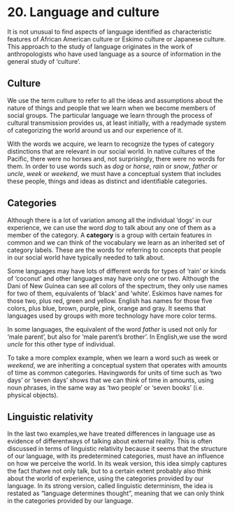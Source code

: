 # 20. Language and culture
It is not unusual to find aspects of language identified as characteristic features of African American culture or Eskimo culture or Japanese culture. This approach to the study of language originates in the work of anthropologists who have used language as a source of information in the general study of ‘culture’.

## Culture
We use the term culture to refer to all the ideas and assumptions about the nature of things and people that we learn when we become members of social groups. The particular language we learn through the process of cultural transmission provides us, at least initially, with a readymade
system of categorizing the world around us and our experience of it.


With the words we acquire, we learn to recognize the types of category distinctions that are relevant in our social world. In native cultures of the Pacific, there were no horses and,
not surprisingly, there were no words for them. In order to use words such as *dog* or *horse*, *rain* or *snow*, *father* or *uncle*, *week* or *weekend*, we must have a conceptual system that includes these people, things and ideas as distinct and identifiable categories.

## Categories
Although there is a lot of variation among all the individual ‘dogs’ in our experience, we can use the word *dog* to talk about any one of them as a member of the category. A **category** is a group with certain features in common and
we can think of the vocabulary we learn as an inherited set of category labels. These are the words for referring to concepts that people in our social world have typically needed to talk about.

Some languages may have lots of different words for types of ‘rain’ or kinds of ‘coconut’ and other languages may have only one or two. Although the Dani of New Guinea can see all colors of the spectrum, they only use names for two of them, equivalents of ‘black’ and ‘white’. Eskimos have names for those two, plus red, green and yellow. English has names for
those five colors, plus blue, brown, purple, pink, orange and gray. It seems that languages used by groups with more technology have more color terms.

In some languages, the equivalent of the word *father* is used not only for ‘male parent’, but also for ‘male parent’s brother’. In English,we use the word *uncle* for this other type of individual.

To take a more complex example, when we learn a word such as week or *weekend*, we are inheriting a conceptual system that operates with amounts of time as common categories. Havingwords for units of time such as ‘two days’ or ‘seven days’ shows that we can think of time in amounts, using noun phrases, in the same way as ‘two people’ or ‘seven books’ (i.e. physical objects).

## Linguistic relativity
In the last two examples,we have treated differences in language use as evidence of differentways of talking about external reality. This is often discussed in terms
of linguistic relativity because it seems that the structure of our language, with its predetermined categories, must have an influence on how we perceive the world. In its weak version, this idea simply captures the fact thatwe not only talk, but to a certain extent probably also think about the world of experience, using the categories provided by our language. In its strong version, called linguistic determinism, the idea is restated as “language determines thought”, meaning that we can only think in the categories provided by our language.